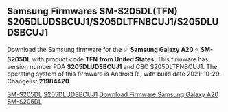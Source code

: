 <h2>Samsung Firmwares SM-S205DL(TFN) S205DLUDSBCUJ1/S205DLTFNBCUJ1/S205DLUDSBCUJ1</h2>
Download the Samsung firmware for the ✅ <strong>Samsung Galaxy A20 </strong> ⭐ <strong>SM-S205DL</strong> with product code <strong>TFN</strong> <strong> from United States</strong>. This firmware has version number PDA <strong>S205DLUDSBCUJ1</strong> and CSC S205DLTFNBCUJ1. The operating system of this firmware is Android R , with build date 2021-10-29. Changelist <strong>21984420</strong>.


[SM-S205DL](https://samfirm.shop/samsung/model/SM-S205DL)
[S205DLUDSBCUJ1](https://samfirm.shop/samsung/pda/S205DLUDSBCUJ1)
[Download Firmware Samsung Galaxy A20 SM-S205DL](https://samfirm.shop/samsung/firmware/469592)
